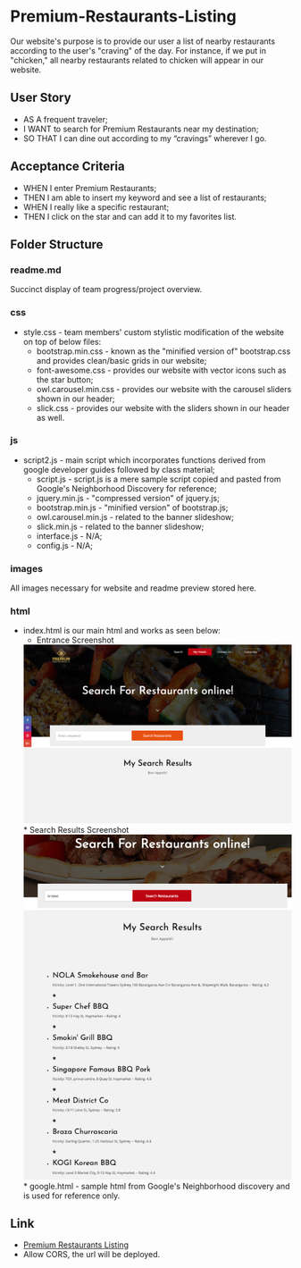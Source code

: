 # Premium-Restaurants-Listing
Our website's purpose is to provide our user a list of nearby restaurants according to the user's "craving" of the day. For instance, if we put in "chicken," all nearby restaurants related to chicken will appear in our website. 

## User Story
* AS A frequent traveler;
* I WANT to search for Premium Restaurants near my destination;
* SO THAT I can dine out according to my “cravings” wherever I go.

## Acceptance Criteria
* WHEN I enter Premium Restaurants;
* THEN I am able to insert my keyword and see a list of restaurants;
* WHEN I really like a specific restaurant;
* THEN I click on the star and can add it to my favorites list.

## Folder Structure

### readme.md
Succinct display of team progress/project overview.

### css
* style.css - team members' custom stylistic modification of the website on top of below files: 
  * bootstrap.min.css - known as the "minified version of" bootstrap.css and provides clean/basic grids in our website;
  * font-awesome.css - provides our website with vector icons such as the star button;
  * owl.carousel.min.css - provides our website with the carousel sliders shown in our header;
  *  slick.css - provides our website with the sliders shown in our header as well.

### js
* script2.js - main script which incorporates functions derived from google developer guides followed by class material;
  * script.js - script.js is a mere sample script copied and pasted from Google's Neighborhood Discovery for reference;
  * jquery.min.js - "compressed version" of jquery.js;
  * bootstrap.min.js - "minified version" of bootstrap.js;
  * owl.carousel.min.js - related to the banner slideshow;
  * slick.min.js - related to the banner slideshow;
  * interface.js - N/A;
  * config.js - N/A;

### images
All images necessary for website and readme preview stored here.

### html
* index.html is our main html and works as seen below:
  * Entrance Screenshot
  <img src="./images/home_screenshot.png" alt="home_image">
  * Search Results Screenshot
  <img src="./images/searchresults_screenshot.png" alt="search_image">
  * google.html - sample html from Google's Neighborhood discovery and is used for reference only.
  
## Link
* <a href="https://trebligony.github.io/Premium-Restaurants-Listing/">Premium Restaurants Listing</a>
*  Allow CORS, the url will be deployed.

